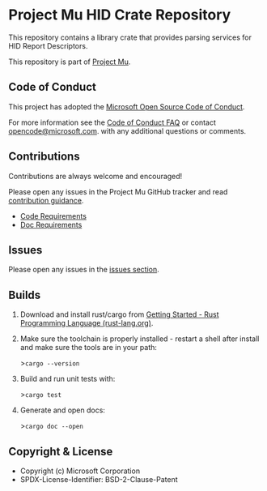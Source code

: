 # Project Mu HID Crate Repository

This repository contains a library crate that provides parsing services for HID Report Descriptors.

This repository is part of [Project Mu](https://microsoft.github.io/mu).

## Code of Conduct

This project has adopted the [Microsoft Open Source Code of Conduct](https://opensource.microsoft.com/codeofconduct/).

For more information see the [Code of Conduct FAQ](https://opensource.microsoft.com/codeofconduct/faq/)
or contact [opencode@microsoft.com](mailto:opencode@microsoft.com). with any additional questions or comments.

## Contributions

Contributions are always welcome and encouraged!

Please open any issues in the Project Mu GitHub tracker and read [contribution guidance](https://microsoft.github.io/mu/How/contributing/).

* [Code Requirements](https://microsoft.github.io/mu/CodeDevelopment/requirements/)
* [Doc Requirements](https://microsoft.github.io/mu/CodeDevelopment/rust_documentation_conventions/)

## Issues

Please open any issues in the [issues section](https://github.com/microsoft/mu_rust_hid/issues).

## Builds

1. Download and install rust/cargo from [Getting Started - Rust Programming Language (rust-lang.org)](https://www.rust-lang.org/learn/get-started).

2. Make sure the toolchain is properly installed - restart a shell after install and make sure the tools are in your
path:

   \>`cargo --version`

3. Build and run unit tests with:

   \>`cargo test`

4. Generate and open docs:

   \>`cargo doc --open`

## Copyright & License

- Copyright (c) Microsoft Corporation
- SPDX-License-Identifier: BSD-2-Clause-Patent
